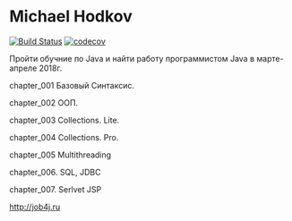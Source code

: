 # Michael Hodkov

[![Build Status](https://travis-ci.org/MichaelHodkov/mhodkov.svg?branch=master)](https://travis-ci.org/MichaelHodkov/mhodkov)
[![codecov](https://codecov.io/gh/MichaelHodkov/mhodkov/branch/master/graph/badge.svg)](https://codecov.io/gh/MichaelHodkov/mhodkov)



Пройти обучние по Java и найти работу программистом Java в марте-апреле 2018г.

chapter_001 Базовый Синтаксис.

chapter_002 ООП.

chapter_003 Collections. Lite.

chapter_004 Collections. Pro.

chapter_005 Multithreading

chapter_006. SQL, JDBC

chapter_007. Serlvet JSP

http://job4j.ru
